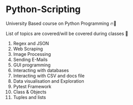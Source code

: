 # Python-Scripting
University Based course on Python Programming 🔥🎯

List of topics are covered/will be covered during classes 🏫
1. Regex and JSON
2. Web Scraping
3. Image Processing
4. Sending E-Mails
5. GUI programming
6. Interacting with databases
7. Interacting with CSV and docs file
8. Data visualisation and Exploration
9. Pytest Framework
10. Class & Objects
11. Tuples and lists
